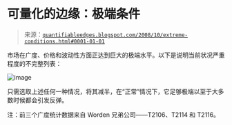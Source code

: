 <!--yml

分类：未分类

日期：2024-05-18 13:36:44

-->

# 可量化的边缘：极端条件

> 来源：[`quantifiableedges.blogspot.com/2008/10/extreme-conditions.html#0001-01-01`](http://quantifiableedges.blogspot.com/2008/10/extreme-conditions.html#0001-01-01)

市场在广度、价格和波动性方面正达到巨大的极端水平。以下是说明当前状况严重程度的不完整列表：

![image](https://blogger.googleusercontent.com/img/b/R29vZ2xl/AVvXsEijlN1G50pS4XKNZmVMbISCUFo_-MLQCmRMDcRjYAjplgHHDaq9zczjpui66Jy-5CJPGiZOTwcAxsWKiix8YJzV0iB7CscMZ2lb1LibW2B_9RPZAsYUat3d0p19-MM2Nk2Fn_dss8oBszE/s1600-h/2008-10-9+Extremes.PNG)

只需选取上述任何一种情况，将其减半，在“正常”情况下，它足够极端以至于大多数时候都会引发反弹。

注：前三个广度统计数据来自 Worden 兄弟公司——T2106、T2114 和 T2116。
